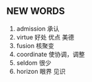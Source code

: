 ## NEW WORDS

1. admission 承认
2. virtue 好处 优点 美德
3. fusion 核聚变
4. coordinate 使协调，调整
5. seldom 很少
6. horizon 眼界 见识
